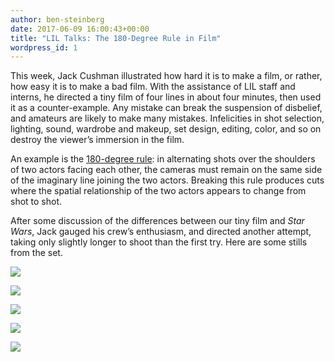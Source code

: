 ```yaml
---
author: ben-steinberg
date: 2017-06-09 16:00:43+00:00
title: "LIL Talks: The 180-Degree Rule in Film"
wordpress_id: 1
---
```


This week, Jack Cushman illustrated how hard it is to make a film, or rather, how easy it is to make a bad film. With the assistance of LIL staff and interns, he directed a tiny film of four lines in about four minutes, then used it as a counter-example. Any mistake can break the suspension of disbelief, and amateurs are likely to make many mistakes. Infelicities in shot selection, lighting, sound, wardrobe and makeup, set design, editing, color, and so on destroy the viewer’s immersion in the film.

An example is the [180-degree rule](https://en.wikipedia.org/wiki/180-degree_rule): in alternating shots over the shoulders of two actors facing each other, the cameras must remain on the same side of the imaginary line joining the two actors. Breaking this rule produces cuts where the spatial relationship of the two actors appears to change from shot to shot.

After some discussion of the differences between our tiny film and _Star Wars_, Jack gauged his crew’s enthusiasm, and directed another attempt, taking only slightly longer to shoot than the first try. Here are some stills from the set.

![](https://lil.law.harvard.edu/blog/wp-content/uploads/2017/06/IMG_4849.jpg)

![](https://lil.law.harvard.edu/blog/wp-content/uploads/2017/06/IMG_20170609_143351.jpg)

![](https://lil.law.harvard.edu/blog/wp-content/uploads/2017/06/IMG_20170609_142706.jpg)

![](https://lil.law.harvard.edu/blog/wp-content/uploads/2017/06/IMG_20170609_142706.jpg)

![](https://lil.law.harvard.edu/blog/wp-content/uploads/2017/06/IMG_20170609_143210.jpg)


